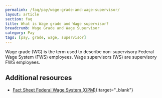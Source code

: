 ```yaml
---
permalink: /faq/pay/wage-grade-and-wage-supervisor/
layout: article
section: faq
title: What is Wage grade and Wage supervisor?
breadcrumb: Wage Grade and Wage Supervisor
category: Pay
tags: [pay, grade, wage, supervisor]
---
```


Wage grade (WG) is the term used to describe non-supervisory Federal Wage System (FWS) employees. Wage supervisors (WS) are supervisory FWS employees.

## Additional resources

* [Fact Sheet Federal Wage System (OPM)](https://www.opm.gov/policy-data-oversight/pay-leave/pay-systems/federal-wage-system/facts-about-the-federal-wage-system/){:target="_blank"}
